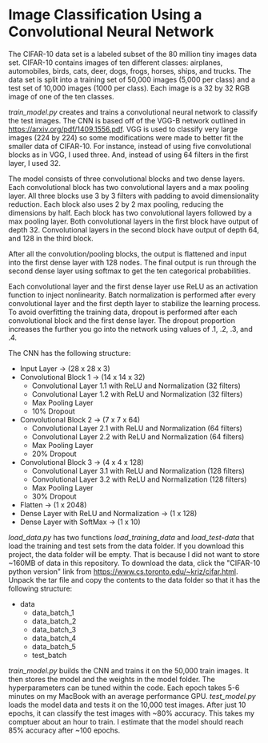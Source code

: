 # Image Classification Using a Convolutional Neural Network

The CIFAR-10 data set is a labeled subset of the 80 million tiny images data set. CIFAR-10 contains images of ten different classes: airplanes, automobiles, birds, cats, deer, dogs, frogs, horses, ships, and trucks. The data set is split into a training set of 50,000 images (5,000 per class) and a test set of 10,000 images (1000 per class). Each image is a 32 by 32 RGB image of one of the ten classes.

*train_model.py* creates and trains a convolutional neural network to classify the test images. The CNN is based off of the VGG-B network outlined in https://arxiv.org/pdf/1409.1556.pdf. VGG is used to classify very large images (224 by 224) so some modifications were made to better fit the smaller data of CIFAR-10. For instance, instead of using five convolutional blocks as in VGG, I used three. And, instead of using 64 filters in the first layer, I used 32.

The model consists of three convolutional blocks and two dense layers. Each convolutional block has two convolutional layers and a max pooling layer. All three blocks use 3 by 3 filters with padding to avoid dimensionality reduction. Each block also uses 2 by 2 max pooling, reducing the dimensions by half. Each block has two convolutional layers followed by a max pooling layer. Both convolutional layers in the first block have output of depth 32. Convolutional layers in the second block have output of depth 64, and 128 in the third block. 

After all the convolution/pooling blocks, the output is flattened and input into the first dense layer with 128 nodes. The final output is run through the second dense layer using softmax to get the ten categorical probabilities. 

Each convolutional layer and the first dense layer use ReLU as an activation function to inject nonlinearity. Batch normalization is performed after every convolutional layer and the first depth layer to stabilize the learning process. To avoid overfitting the training data, dropout is performed after each convolutional block and the first dense layer. The dropout proportion increases the further you go into the network using values of .1, .2, .3, and .4.

The CNN has the following structure:
* Input Layer -> (28 x 28 x 3)
* Convolutional Block 1 -> (14 x 14 x 32)
  * Convolutional Layer 1.1 with ReLU and Normalization (32 filters)
  * Convolutional Layer 1.2 with ReLU and Normalization (32 filters)
  * Max Pooling Layer
  * 10% Dropout
* Convolutional Block 2 -> (7 x 7 x 64)
  * Convolutional Layer 2.1 with ReLU and Normalization (64 filters)
  * Convolutional Layer 2.2 with ReLU and Normalization (64 filters)
  * Max Pooling Layer
  * 20% Dropout
* Convolutional Block 3 -> (4 x 4 x 128)
  * Convolutional Layer 3.1 with ReLU and Normalization (128 filters)
  * Convolutional Layer 3.2 with ReLU and Normalization (128 filters)
  * Max Pooling Layer
  * 30% Dropout
* Flatten -> (1 x 2048)
* Dense Layer with ReLU and Normalization -> (1 x 128)
* Dense Layer with SoftMax -> (1 x 10)

*load_data.py* has two functions *load_training_data* and *load_test-data* that load the training and test sets from the data folder. If you download this project, the data folder will be empty. That is because I did not want to store ~160MB of data in this repository. To download the data, click the "CIFAR-10 python version" link from https://www.cs.toronto.edu/~kriz/cifar.html. Unpack the tar file and copy the contents to the data folder so that it has the following structure:
* data
  * data_batch_1
  * data_batch_2
  * data_batch_3
  * data_batch_4
  * data_batch_5
  * test_batch

*train_model.py* builds the CNN and trains it on the 50,000 train images. It then stores the model and the weights in the model folder. The hyperparameters can be tuned within the code. Each epoch takes 5-6 minutes on my MacBook with an average performance GPU. *test_model.py* loads the model data and tests it on the 10,000 test images. After just 10 epochs, it can classify the test images with ~80% accuracy. This takes my comptuer about an hour to train. I estimate that the model should reach 85% accuracy after ~100 epochs.
